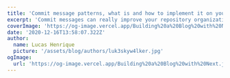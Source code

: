 ```yaml
---
title: 'Commit message patterns, what is and how to implement it on your project'
excerpt: 'Commit messages can really improve your repository organization, observation and standards, today we will learn on how to implement them the right (and automated) way.'
coverImage: 'https://og-image.vercel.app/Building%20a%20Blog%20with%20Next.js%20and%20Typescript.png?theme=dark&md=1&fontSize=100px&images=https%3A%2F%2Fassets.vercel.com%2Fimage%2Fupload%2Ffront%2Fassets%2Fdesign%2Fnextjs-white-logo.svg&images=https%3A%2F%2Fcdn.jsdelivr.net%2Fgh%2Fremojansen%2Flogo.ts%40master%2Fts.svg'
date: '2020-12-16T13:58:07.322Z'
author:
  name: Lucas Henrique
  picture: '/assets/blog/authors/luk3skyw4lker.jpg'
ogImage:
  url: 'https://og-image.vercel.app/Building%20a%20Blog%20with%20Next.js%20and%20Typescript.png?theme=dark&md=1&fontSize=100px&images=https%3A%2F%2Fassets.vercel.com%2Fimage%2Fupload%2Ffront%2Fassets%2Fdesign%2Fnextjs-white-logo.svg&images=https%3A%2F%2Fcdn.jsdelivr.net%2Fgh%2Fremojansen%2Flogo.ts%40master%2Fts.svg'
---
```

